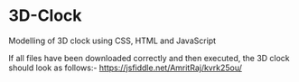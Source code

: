 # 3D-Clock
Modelling of 3D clock using CSS, HTML and JavaScript

If all files have been downloaded correctly and then executed, the 3D clock should look as follows:-
https://jsfiddle.net/AmritRaj/kvrk25ou/

